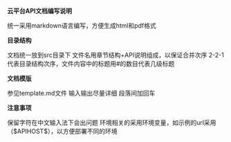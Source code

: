 **云平台API文档编写说明**

统一采用markdown语言编写，方便生成html和pdf格式

**目录结构**

文档统一放到src目录下
文件名用章节结构+API说明组成，以保证合并次序
2-2-1代表目录结构次序，文件内容中的标题用\#的数目代表几级标题


**文档模版**

参见template.md文件
输入输出尽量详细
段落间加回车

**注意事项**

保留字符在中文输入法下会出问题
环境相关的采用环境变量，如示例的url采用（\$APIHOST\$），以方便部署不同的环境

